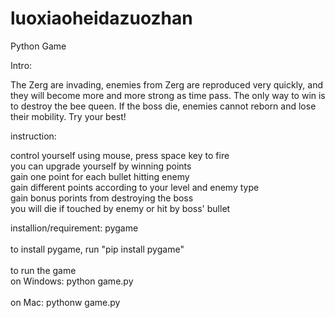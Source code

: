 # luoxiaoheidazuozhan

Python Game 

Intro:

<p>
  The Zerg are invading, enemies from Zerg are reproduced very quickly, and they will become more and more strong as time pass.
The only way to win is to destroy the bee queen. If the boss die, enemies cannot reborn and lose their mobility. Try your best!
</p>

<p>
  instruction:

  control yourself using mouse, press space key to fire <br>
  you can upgrade yourself by winning points <br>
  gain one point for each bullet hitting enemy <br>
  gain different points according to your level and enemy type<br>
  gain bonus porints from destroying the boss <br>
  you will die if touched by enemy or hit by boss' bullet <br>
</p>

<p>
  installion/requirement:
  pygame <br>
  <br>
  to install pygame, run "pip install pygame" <br>
  <br>
  to run the game <br>
  on Windows: python game.py <br>
  <br>
  on Mac: pythonw game.py <br>
</p>
